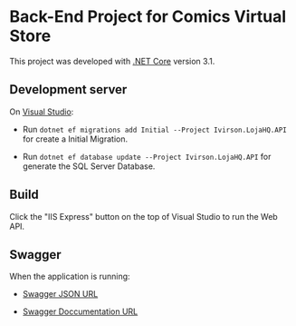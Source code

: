 # Back-End Project for Comics Virtual Store

This project was developed with [.NET Core](https://docs.microsoft.com/pt-br/dotnet/core/whats-new/dotnet-core-3-1) version 3.1.

## Development server

On [Visual Studio](https://visualstudio.microsoft.com/pt-br/):

  - Run `dotnet ef migrations add Initial --Project Ivirson.LojaHQ.API` for create a Initial Migration. 

  - Run `dotnet ef database update --Project Ivirson.LojaHQ.API` for generate the SQL Server Database. 

## Build

Click the "IIS Express" button on the top of Visual Studio to run the Web API.

## Swagger

When the application is running:

- [Swagger JSON URL](https://localhost:44343/swagger/v1/swagger.json)

- [Swagger Doccumentation URL](https://localhost:44343/swagger)

